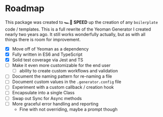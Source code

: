 # Roadmap

This package was created to 🏎️💨 **SPEED** up the creation of any `boilerplate` code / templates. This is a full rewrite of the Yeoman Generator I created nearly two years ago. It still works wonderfully actually, but as with all things there is room for improvement.

- [x] Move off of Yeoman as a dependency
- [x] Fully written in ES6 and TypeScript
- [x] Solid test coverage via Jest and TS
- [ ] Make it even more customizable for the end user
  - [ ] ability to create custom workflows and validation
- [ ] Document the naming pattern for re-naming a file
- [ ] Document custom values in the `.generator.config` file
- [ ] Experiment with a custom callback / creation hook
- [ ] Encapsulate into a single Class
- [ ] Swap out Sync for Async methods
- [ ] More graceful error handling and reporting
  - Fine with not overriding, maybe a prompt though
